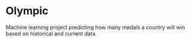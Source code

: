 # Olympic
Machine learning project predicting how many medals a country will win based on historical and current data.
